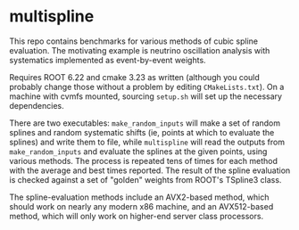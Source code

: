 # multispline

This repo contains benchmarks for various methods of cubic spline evaluation. The motivating example is neutrino oscillation analysis with systematics implemented as event-by-event weights.

Requires ROOT 6.22 and cmake 3.23 as written (although you could probably change those without a problem by editing `CMakeLists.txt`). On a machine with cvmfs mounted, sourcing `setup.sh` will set up the necessary dependencies.

There are two executables: `make_random_inputs` will make a set of random splines and random systematic shifts (ie, points at which to evaluate the splines) and write them to file, while `multispline` will read the outputs from `make_random_inputs` and evaluate the splines at the given points, using various methods. The process is repeated tens of times for each method with the average and best times reported. The result of the spline evaluation is checked against a set of "golden" weights from ROOT's TSpline3 class.

The spline-evaluation methods include an AVX2-based method, which should work on nearly any modern x86 machine, and an AVX512-based method, which will only work on higher-end server class processors.
